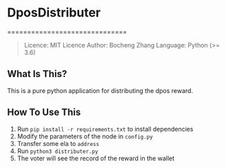 # DposDistributer
==============================
> Licence: MIT Licence
>Author: Bocheng Zhang
>Language: Python (>= 3.6)

What Is This?
-------------
This is a pure python application for distributing the dpos reward.

How To Use This
---------------
1. Run `pip install -r requirements.txt` to install dependencies
2. Modify the parameters of the node in `config.py`
3. Transfer some ela to `address`
4. Run `python3 distributer.py`
5. The voter will see the record of the reward in the wallet